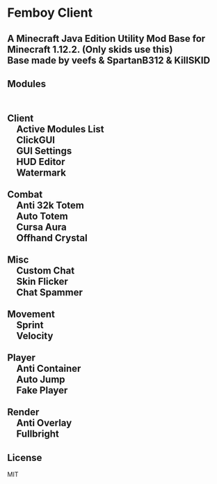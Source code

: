 # Femboy Client
A Minecraft Java Edition Utility Mod Base for Minecraft 1.12.2. (Only skids use this)
<br>Base made by veefs & SpartanB312 & KillSKID
---
## Modules
<br><strong>Client</strong>
<br>&emsp;Active Modules List
<br>&emsp;ClickGUI
<br>&emsp;GUI Settings
<br>&emsp;HUD Editor
<br>&emsp;Watermark
<br>
<br><strong>Combat</strong>
<br>&emsp;Anti 32k Totem
<br>&emsp;Auto Totem
<br>&emsp;Cursa Aura
<br>&emsp;Offhand Crystal
<br>
<br><strong>Misc</strong>
<br>&emsp;Custom Chat
<br>&emsp;Skin Flicker
<br>&emsp;Chat Spammer
<br>
<br><strong>Movement</strong>
<br>&emsp;Sprint
<br>&emsp;Velocity
<br>
<br><strong>Player</strong>
<br>&emsp;Anti Container
<br>&emsp;Auto Jump
<br>&emsp;Fake Player
<br>
<br><strong>Render</strong>
<br>&emsp;Anti Overlay
<br>&emsp;Fullbright
<br>
---
## License
MIT
